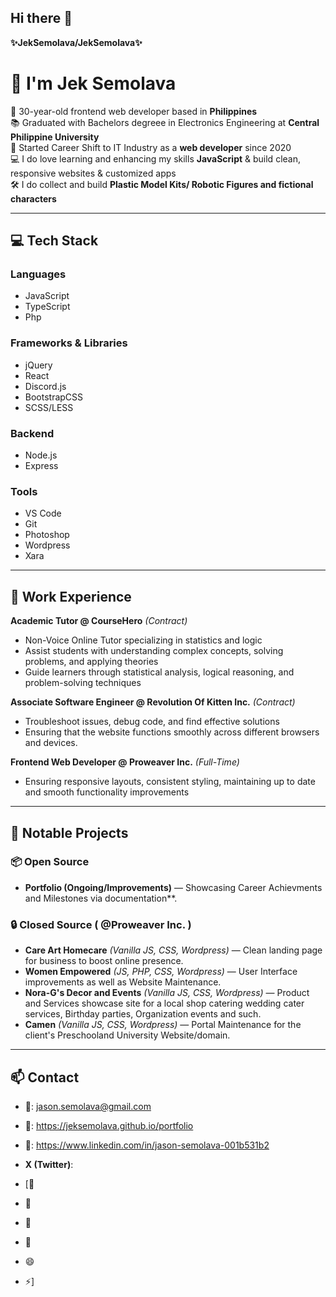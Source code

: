 ## Hi there 👋

**✨JekSemolava/JekSemolava✨**
# 👋 I'm Jek Semolava

📍 30-year-old frontend web developer based in **Philippines**  
📚 Graduated with Bachelors degreee in Electronics Engineering at **Central Philippine University**  
💼 Started Career Shift to IT Industry as a **web developer** since 2020  
💻 I do love learning and enhancing my skills **JavaScript** & build clean, responsive websites & customized apps  
🛠️ I do collect and build **Plastic Model Kits/ Robotic Figures and fictional characters**

---

## 💻 Tech Stack

### Languages
- JavaScript
- TypeScript
- Php

### Frameworks & Libraries
- jQuery
- React
- Discord.js
- BootstrapCSS
- SCSS/LESS

### Backend
- Node.js
- Express

### Tools
- VS Code
- Git
- Photoshop
- Wordpress
- Xara

---

## 💪 Work Experience

**Academic Tutor @ CourseHero** *(Contract)*  
- Non-Voice Online Tutor specializing in statistics and logic 
- Assist students with understanding complex concepts, solving problems, and applying theories
- Guide learners through statistical analysis, logical reasoning, and problem-solving techniques 

**Associate Software Engineer @ Revolution Of Kitten Inc.** *(Contract)* 
- Troubleshoot issues, debug code, and find effective solutions
- Ensuring that the website functions smoothly across different browsers and devices.

**Frontend Web Developer @ Proweaver Inc.** *(Full-Time)*  
- Ensuring responsive layouts, consistent styling, maintaining up to date and smooth functionality improvements  

---

## 🚀 Notable Projects

### 📦 Open Source
- **Portfolio (Ongoing/Improvements)** — Showcasing Career Achievments and Milestones via documentation**.  

### 🔒 Closed Source ( @Proweaver Inc. )
- **Care Art Homecare** *(Vanilla JS, CSS, Wordpress)* — Clean landing page for business to boost online presence.  
- **Women Empowered** *(JS, PHP, CSS, Wordpress)* — User Interface improvements as well as Website Maintenance.  
- **Nora-G's Decor and Events** *(Vanilla JS, CSS, Wordpress)* — Product and Services showcase site for a local shop catering wedding cater services, Birthday parties, Organization events and such.  
- **Camen** *(Vanilla JS, CSS, Wordpress)* — Portal Maintenance for the client's Preschooland University Website/domain.
---

## 📫 Contact

- 📨: jason.semolava@gmail.com  
- 🔗: https://jeksemolava.github.io/portfolio
- 💬: https://www.linkedin.com/in/jason-semolava-001b531b2
- **X (Twitter)**:

- [🔭
- 🌱 
- 👯 
- 🤔
- 😄 
- ⚡]
